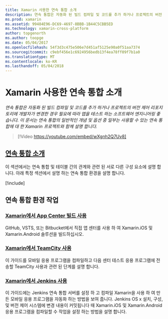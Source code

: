 ```yaml
---
title: Xamarin 사용한 연속 통합 소개
description: 연속 통합은 자동화 된 빌드 컴파일 및 코드를 추가 하거나 프로젝트의 버전 제어 리포지토리에 개발자가 변경한 경우 필요에 따라 앱을 테스트 하는 소프트웨어 엔지니어링 좋습니다. 이 문서는 연속 통합의 일반적인 개념 및 옵션 중 일부는 사용할 수 있는 연속 통합에 대 한 Xamarin 프로젝트와 함께 설명 합니다.
ms.prod: xamarin
ms.assetid: 99484E96-DC69-4697-8BBB-1B44C5CBB5ED
ms.technology: xamarin-cross-platform
author: topgenorth
ms.author: toopge
ms.date: 05/04/2017
ms.openlocfilehash: 54f3d3c475e506e7d451af5125e90a0f51aa7374
ms.sourcegitcommit: c9ebf456e1c6924956bedb13f4ea78ff09f7b1a0
ms.translationtype: MT
ms.contentlocale: ko-KR
ms.lasthandoff: 05/04/2018
---
```

# <a name="introduction-to-continuous-integration-with-xamarin"></a>Xamarin 사용한 연속 통합 소개

_연속 통합은 자동화 된 빌드 컴파일 및 코드를 추가 하거나 프로젝트의 버전 제어 리포지토리에 개발자가 변경한 경우 필요에 따라 앱을 테스트 하는 소프트웨어 엔지니어링 좋습니다. 이 문서는 연속 통합의 일반적인 개념 및 옵션 중 일부는 사용할 수 있는 연속 통합에 대 한 Xamarin 프로젝트와 함께 설명 합니다._

> [!Video https://youtube.com/embed/wXgnh2Q7Uv8]


##  <a name="introduction-to-continuous-integrationtoolsciintro-to-cimd"></a>[연속 통합 소개](~/tools/ci/intro-to-ci.md)

이 섹션에서는 연속 통합 및 테이블 간의 관계와 관련 된 서로 다른 구성 요소에 설명 합니다. 아래 특정 섹션에서 설명 하는 연속 통합 환경을 설명 합니다.

[!include[](~/tools/ci/includes/firewall-information.md)]

## <a name="working-with-continuous-integration-environments"></a>연속 통합 환경 작업


### <a name="using-app-center-build-with-xamarinappcenterbuildxamarin"></a>[Xamarin에서 App Center 빌드 사용](/appcenter/build/xamarin/)

GitHub, VSTS, 또는 Bitbucket에서 직접 앱 센터를 사용 하 여 Xamarin.iOS 및 Xamarin.Android 솔루션을 빌드하십시오.

### <a name="using-teamcity-with-xamarintoolsciteamcitymd"></a>[Xamarin에서 TeamCity 사용](~/tools/ci/teamcity.md)

이 가이드를 모바일 응용 프로그램을 컴파일하고 다음 센터 테스트 응용 프로그램에 전송할 TeamCity 사용과 관련 된 단계를 설명 합니다.

### <a name="using-jenkins-with-xamarintoolscijenkins-walkthroughmd"></a>[Xamarin에서 Jenkins 사용](~/tools/ci/jenkins-walkthrough.md)

이 가이드에는 Jenkins 연속 통합 서버를 설정 하 고 컴파일 Xamarin을 사용 하 여 만든 모바일 응용 프로그램을 자동화 하는 방법을 보여 줍니다. Jenkins OS x 설치, 구성, 및 버전 제어 시스템에 변경 내용이 커밋됩니다 때 Xamarin.iOS 및 Xamarin.Android 응용 프로그램을 컴파일할 수 작업을 설정 하는 방법을 설명 합니다.
